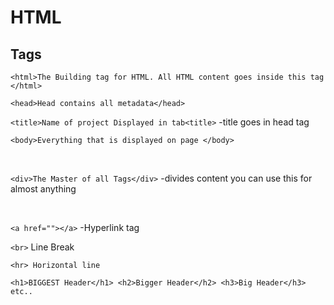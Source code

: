 # HTML

## Tags

`<html>The Building tag for HTML. All HTML content goes inside this tag </html>`
<br>

`<head>Head contains all metadata</head>`
<br>

`<title>Name of project Displayed in tab<title>`
        -title goes in head tag
<br>

`<body>Everything that is displayed on page </body>`

<br>

`<div>The Master of all Tags</div>`
    -divides content you can use this for almost anything

<br>

`<a href=""></a>`
        -Hyperlink tag 

`<br>` Line Break

`<hr> Horizontal line`

`<h1>BIGGEST Header</h1> <h2>Bigger Header</h2> <h3>Big Header</h3> etc..`